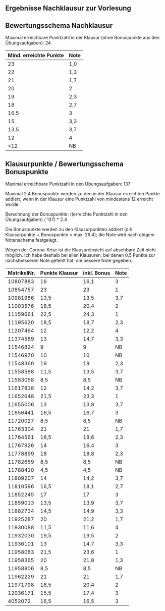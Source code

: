 ## Ergebnisse Nachklausur zur Vorlesung
## Bewertungsschema Nachklausur

Maximal erreichbare Punktzahl in der Klausur (ohne Bonuspunkte aus den Übungsaufgaben): 24

| Mind. erreichte Punkte | Note |
|---|---|
| 23 | 1,0 |
| 22 | 1,3 |
| 21 | 1,7 |
| 20 | 2 |
| 19 | 2,3 |
| 18 | 2,7 |
| 16,5 | 3 |
| 15 | 3,3 |
| 13,5 | 3,7 |
| 12 | 4 |
| <12 | NB |

## Klausurpunkte / Bewertungsschema Bonuspunkte

Maximal erreichbare Punktzahl in den Übungsaufgaben: 137

Maximal 2.4 Bonuspunkte werden zu den in der Klausur erreichten Punkte addiert, wenn in der Klausur eine Punktzahl von mindestens 12 erreicht wurde.

Berechnung der Bonuspunkte: ((erreichte Punktzahl in den Übungsaufgaben) / 137) * 2.4

Die Bonuspunkte werden zu den Klausurpunkten addiert (d.h. Klausurpunkte + Bonuspunkte = max. 26.4); die Note wird nach obigem Notenschema festgelegt.

Wegen der Corona-Krise ist die Klausureinsicht auf absehbare Zeit nicht möglich. Ich habe deshalb bei allen Klausuren, bei denen 0,5 Punkte zur nächstbesseren Note gefehlt hat, die bessere Note gegeben.

| MatrikelNr. | Punkte Klausur | inkl. Bonus | Note |
| --- | --- | --- | --- |
| 10807883 | 16 | 16,1 | 3 |
| 10854757 | 23 | 23 | 1 |
| 10981986 | 13,5 | 13,5 | 3,7 |
| 11003576 | 18,5 | 20,4 | 2 |
| 11159661 | 22,5 | 24,3 | 1 |
| 11195620 | 18,5 | 18,7 | 2,3 |
| 11207494 | 12 | 12,2 | 4 |
| 11374589 | 13 | 14,7 | 3,3 |
| 11546824 | 9 | 9 | NB |
| 11546970 | 10 | 10 | NB |
| 11548360 | 19 | 19 | 2,3 |
| 11558588 | 11,5 | 13,5 | 3,7 |
| 11583058 | 8,5 | 8,5 | NB |
| 11617818 | 12 | 14,2 | 3,7 |
| 11652648 | 21,5 | 23,3 | 1 |
| 11655006 | 13 | 13,8 | 3,7 |
| 11656441 | 16,5 | 16,7 | 3 |
| 11720027 | 8,5 | 8,5 | NB |
| 11763304 | 21 | 21 | 1,7 |
| 11764561 | 18,5 | 18,6 | 2,3 |
| 11767926 | 14 | 16,4 | 3 |
| 11778899 | 18 | 18,8 | 2,3 |
| 11782659 | 8,5 | 8,5 | NB |
| 11788410 | 4,5 | 4,5 | NB |
| 11809207 | 14 | 14,2 | 3,7 |
| 11810596 | 16,5 | 18,1 | 2,7 |
| 11852245 | 17 | 17 | 3 |
| 11859013 | 13,5 | 13,9 | 3,7 |
| 11882734 | 14,5 | 14,9 | 3,3 |
| 11925287 | 20 | 21,2 | 1,7 |
| 11930088 | 11,5 | 11,6 | 4 |
| 11932030 | 19,5 | 19,5 | 2 |
| 11936101 | 13 | 14,7 | 3,3 |
| 11958083 | 21,5 | 23,6 | 1 |
| 11958365 | 20 | 21,8 | 1,3 |
| 11958806 | 8,5 | 8,5 | NB |
| 11962229 | 21 | 21 | 1,7 |
| 11971798 | 18,5 | 20,4 | 2 |
| 12036171 | 15,5 | 17,4 | 3 |
| 4052072 | 16,5 | 16,5 | 3 |
